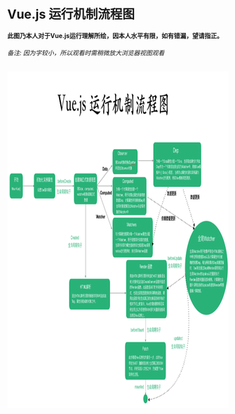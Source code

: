 # Vue.js 运行机制流程图
#### 此图乃本人对于Vue.js运行理解所绘，因本人水平有限，如有错漏，望请指正。
###### 备注: 因为字较小，所以观看时需稍微放大浏览器视图观看

<div align="space-between">
  <img src="https://github.com/Panda-Hope/panda-hope.github.io/blob/master/gif/vue-graphic.png" width="1200" height="766">
</div>
